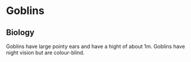 # Goblins

## Biology
Goblins have large pointy ears and have a hight of about 1m.
Goblins have night vision but are colour-blind.
